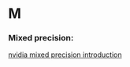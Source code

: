 # M

### Mixed precision:    
[nvidia mixed precision introduction](https://docs.nvidia.com/deeplearning/performance/mixed-precision-training/index.html#)
